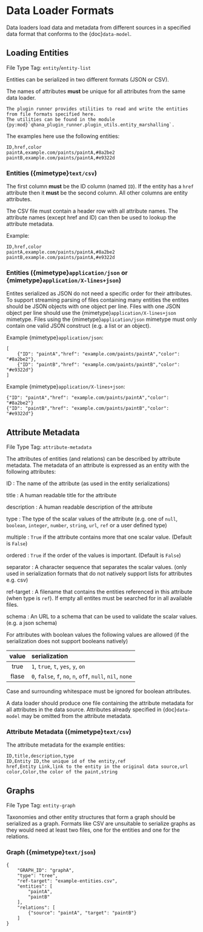 # Data Loader Formats

Data loaders load data and metadata from different sources in a specified data format that conforms to the {doc}`data-model`.

## Loading Entities

File Type Tag: `entity`/`entity-list`

Entities can be serialized in two different formats (JSON or CSV).

The names of attributes **must** be unique for all attributes from the same data loader.

```{note}
The plugin runner provides utilities to read and write the entities from file formats specified here.
The utilities can be found in the module {py:mod}`qhana_plugin_runner.plugin_utils.entity_marshalling`.
```

The examples here use the following entities:

```{csv-table}
ID,href,color
paintA,example.com/paints/paintA,#8a2be2
paintB,example.com/paints/paintA,#e9322d
```

### Entities ({mimetype}`text/csv`)

The first column **must** be the ID column (named `ID`).
If the entity has a `href` attribute then it **must** be the second column.
All other columns are entity attributes.

The CSV file must contain a header row with all attribute names.
The attribute names (except href and ID) can then be used to lookup the attribute metadata.

Example:


```{code-block} text
ID,href,color
paintA,example.com/paints/paintA,#8a2be2
paintB,example.com/paints/paintA,#e9322d
```

### Entities ({mimetype}`application/json` or {mimetype}`application/X-lines+json`)

Entites serialized as JSON do not need a specific order for their attributes.
To support streaming parsing of files containing many entities the entites should be JSON objects with one object per line.
Files with one JSON object per line should use the {mimetype}`application/X-lines+json` mimetype.
Files using the {mimetype}`application/json` mimetype must only contain one valid JSON construct (e.g. a list or an object).

Example {mimetype}`application/json`:

```{code-block} json
[
    {"ID": "paintA","href": "example.com/paints/paintA","color": "#8a2be2"},
    {"ID": "paintB","href": "example.com/paints/paintB","color": "#e9322d"}
]
```

Example {mimetype}`application/X-lines+json`:

```{code-block} json
{"ID": "paintA","href": "example.com/paints/paintA","color": "#8a2be2"}
{"ID": "paintB","href": "example.com/paints/paintB","color": "#e9322d"}
```


## Attribute Metadata

File Type Tag: `attribute-metadata`

The attributes of entities (and relations) can be described by attribute metadata.
The metadata of an attribute is expressed as an entity with the following attributes:

ID
:   The name of the attribute (as used in the entity serializations)

title
:   A human readable title for the attribute

description
:   A human readable description of the attribute

type
:   The type of the scalar values of the attribute (e.g. one of `null`, `boolean`, `integer`, `number`, `string`, `url`, `ref` or a user defined type)

multiple
:   `True` if the attribute contains more that one scalar value. (Default is `False`)

ordered
:   `True` if the order of the values is important. (Default is `False`)

separator
:   A character sequence that separates the scalar values. (only used in serialization formats that do not natively support lists for attributes e.g. csv)

ref-target
:   A filename that contains the entities referenced in this attribute (when type is `ref`). If empty all entites must be searched for in all available files.

schema
:   An URL to a schema that can be used to validate the scalar values. (e.g. a json schema)


For attributes with boolean values the following values are allowed (if the serialization does not support booleans natively)

| value | serialization                                              |
|:-----:|:-----------------------------------------------------------|
| true  | `1`, `true`, `t`, `yes`, `y`, `on`                         |
| flase | `0`, `false`, `f`, `no`, `n`, `off`, `null`, `nil`, `none` |

Case and surrounding whitespace must be ignored for boolean attributes.

A data loader should produce one file containing the attribute metadata for all attributes in the data source.
Attributes already specified in {doc}`data-model` may be omitted from the attribute metadata.


### Attribute Metadata ({mimetype}`text/csv`)

The attribute metadata for the example entities:

```{code-block} text
ID,title,description,type
ID,Entity ID,the unique id of the entity,ref
href,Entity Link,link to the entity in the original data source,url
color,Color,the color of the paint,string
```

## Graphs

File Type Tag: `entity-graph`

Taxonomies and other entity structures that form a graph should be serialized as a graph.
Formats like CSV are unsuitable to serialize graphs as they would need at least two files, one for the entities and one for the relations.

### Graph ({mimetype}`text/json`)

```{code-block} json
{
    "GRAPH_ID": "graphA",
    "type": "tree",
    "ref-target": "example-entities.csv",
    "entities": [
        "paintA",
        "paintB"
    ],
    "relations": [
        {"source": "paintA", "target": "paintB"}
    ]
}
```
